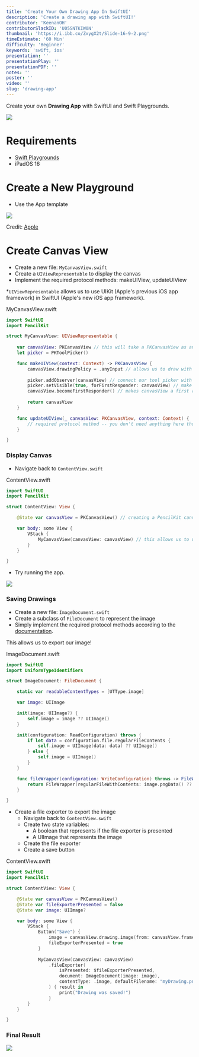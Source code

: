 ```yaml
---
title: 'Create Your Own Drawing App In SwiftUI'
description: 'Create a drawing app with SwiftUI!'
contributor: 'KeenanOH'
contributorSlackID: 'U05SNTKIW0N'
thumbnail: 'https://i.ibb.co/ZxygX2t/Slide-16-9-2.png'
timeEstimate: '60 Min'
difficulty: 'Beginner'
keywords: 'swift, ios'
presentation: ''
presentationPlay: ''
presentationPDF: ''
notes: ''
poster: ''
video: ''
slug: 'drawing-app'
---
```


Create your own **Drawing App** with SwiftUI and Swift Playgrounds.

![](https://i.ibb.co/dBHF69Y/image.png)

# Requirements

- [Swift Playgrounds](https://apps.apple.com/us/app/swift-playgrounds/id908519492)
- iPadOS 16

# Create a New Playground

- Use the App template

![](https://i.ibb.co/dKgjq22/image.png)

Credit: [Apple](https://support.apple.com/guide/playgrounds-ipad/create-an-app-playground-itc2207c0870/ipados)

# Create Canvas View

- Create a new file: `MyCanvasView.swift`
- Create a `UIViewRepresentable` to display the canvas
- Implement the required protocol methods: makeUIView, updateUIView

*`UIViewRepresentable` allows us to use UIKit (Apple's previous iOS app framework) in SwiftUI (Apple's new iOS app framework).


MyCanvasView.swift

```swift
import SwiftUI
import PencilKit

struct MyCanvasView: UIViewRepresentable {
    
    var canvasView: PKCanvasView // this will take a PKCanvasView as an argument
    let picker = PKToolPicker()

    func makeUIView(context: Context) -> PKCanvasView {
        canvasView.drawingPolicy = .anyInput // allows us to draw with our fingers
				
        picker.addObserver(canvasView) // connect our tool picker with our canvas
        picker.setVisible(true, forFirstResponder: canvasView) // make the tool picker visable
        canvasView.becomeFirstResponder() // makes canvasView a first responder (receives events first)
		
        return canvasView
    }

    func updateUIView(_ canvasView: PKCanvasView, context: Context) {
        // required protocol method -- you don't need anything here though!
    }

}
```

### Display Canvas

- Navigate back to `ContentView.swift`

ContentView.swift

```swift
import SwiftUI
import PencilKit

struct ContentView: View {

    @State var canvasView = PKCanvasView() // creating a PencilKit canvas

    var body: some View {
        VStack {
            MyCanvasView(canvasView: canvasView) // this allows us to use the PencilKit canvas in our app
        }
    }

}
```

- Try running the app.

![](https://i.ibb.co/Fzfbh3q/image.png)

### Saving Drawings

- Create a new file: `ImageDocument.swift`
- Create a subclass of `FileDocument` to represent the image
- Simply implement the required protocol methods according to the [documentation](https://developer.apple.com/documentation/swiftui/filedocument).

This allows us to export our image!

ImageDocument.swift

```swift
import SwiftUI
import UniformTypeIdentifiers

struct ImageDocument: FileDocument {

    static var readableContentTypes = [UTType.image]

    var image: UIImage

    init(image: UIImage?) {
        self.image = image ?? UIImage()
    }

    init(configuration: ReadConfiguration) throws {
        if let data = configuration.file.regularFileContents {
            self.image = UIImage(data: data) ?? UIImage()
        } else {
            self.image = UIImage()
        }
    }

    func fileWrapper(configuration: WriteConfiguration) throws -> FileWrapper {
        return FileWrapper(regularFileWithContents: image.pngData() ?? Data())
    }

}
```

- Create a file exporter to export the image
    - Navigate back to `ContentView.swift`
    - Create two state variables:
        - A boolean that represents if the file exporter is presented
        - A UIImage that represents the image
    - Create the file exporter
    - Create a save button

ContentView.swift

```swift
import SwiftUI
import PencilKit

struct ContentView: View {

    @State var canvasView = PKCanvasView()
    @State var fileExporterPresented = false
    @State var image: UIImage?

    var body: some View {
        VStack {
            Button("Save") {
                image = canvasView.drawing.image(from: canvasView.frame, scale: 3.0)
                fileExporterPresented = true
            }
            
            MyCanvasView(canvasView: canvasView)
                .fileExporter(
                    isPresented: $fileExporterPresented,
                    document: ImageDocument(image: image),
                    contentType: .image, defaultFilename: "myDrawing.png"
                ) { result in
                    print("Drawing was saved!")
                }
        }
	}

}
```

### Final Result

![](https://i.ibb.co/dBHF69Y/image.png)

